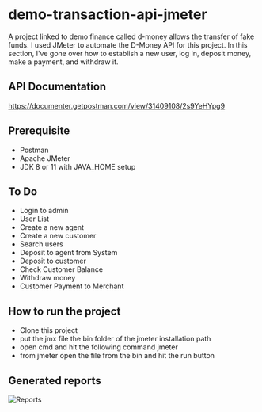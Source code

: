 # demo-transaction-api-jmeter
A project linked to demo finance called d-money allows the transfer of fake funds. I used JMeter to automate the D-Money API for this project. In this section, I've gone over how to establish a new user, log in, deposit money, make a payment, and withdraw it.

## API Documentation
https://documenter.getpostman.com/view/31409108/2s9YeHYpg9
## Prerequisite
- Postman
- Apache JMeter
- JDK 8 or 11 with JAVA_HOME setup
## To Do
- Login to admin
- User List
- Create a new agent
- Create a new customer
- Search users
- Deposit to agent from System
- Deposit to customer
- Check Customer Balance
- Withdraw money
- Customer Payment to Merchant

## How to run the project
- Clone this project
- put the jmx file the bin folder of the jmeter installation path
- open cmd and hit the following command jmeter
- from jmeter open the file from the bin and hit the run button

## Generated reports
![Reports](https://github.com/naoshin2111/demo-transaction-api-jmeter/assets/70252193/a0eb7ce7-1228-4365-88f9-ebf15f8f6efa)


